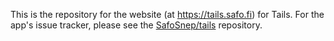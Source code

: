 This is the repository for the website (at <a href="https://tails.safo.fi">https://tails.safo.fi</a>) for Tails. For the app's issue tracker, please see the <a href="https://github.com/SafoSnep/tails">SafoSnep/tails</a> repository.
